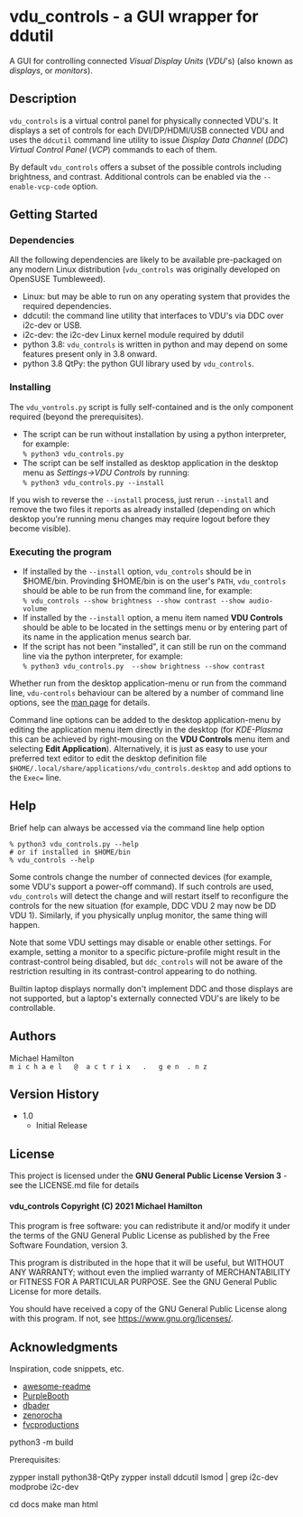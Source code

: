 # vdu_controls - a GUI wrapper for ddutil

A GUI for controlling connected *Visual Display Units* (*VDU*'s) (also known as *displays*, or *monitors*).

## Description

``vdu_controls`` is a virtual control panel for physically connected VDU's.  It displays a set of controls for
each  DVI/DP/HDMI/USB connected VDU and uses the ``ddcutil`` command line utility to issue *Display Data Channel*
(*DDC*) *Virtual Control Panel*  (*VCP*) commands to each of them.

By default ``vdu_controls`` offers a subset of the possible controls including brightness, and contrast.  Additional 
controls can be enabled via the ``--enable-vcp-code`` option.



## Getting Started

### Dependencies

All the following dependencies are likely to be available pre-packaged on any modern Linux distribution 
(``vdu_controls`` was originally developed on OpenSUSE Tumbleweed).

* Linux: but may be able to run on any operating system that provides the required dependencies.
* ddcutil: the command line utility that interfaces to VDU's via DDC over i2c-dev or USB.
* i2c-dev: the i2c-dev Linux kernel module required by ddutil
* python 3.8: ``vdu_controls`` is written in python and may depend on some features present only in 3.8 onward.
* python 3.8 QtPy: the python GUI library used by ``vdu_controls``.

### Installing

The ``vdu_vontrols.py`` script is fully self-contained and is the only component required (beyond the prerequisites).

* The script can be run without installation by using a python interpreter, for example:\
  ``% python3 vdu_controls.py`` 
* The script can be self installed as desktop application in the desktop menu as *Settings->VDU Controls* by running:\
  ``% python3 vdu_controls.py --install``

If you wish to reverse the ``--install`` process, just rerun ``--install`` and remove the two files it reports
as already installed (depending on which desktop you're running menu changes may require logout before they become
visible).

### Executing the program

* If installed  by the ``--install`` option, ``vdu_controls`` should be in $HOME/bin. Provinding $HOME/bin is on the
  user's ``PATH``, ``vdu_controls`` should be able to be run from the command line, for example:\
  ``% vdu_controls --show brightness --show contrast --show audio-volume``
* If installed  by the ``--install`` option, a menu item named **VDU Controls** should be able to be located in 
the settings menu or by entering part of its name in the application menus search bar.
* If the script has not been "installed", it can still be run on the command line via the python interpreter, 
  for example:\
  ``% python3 vdu_controls.py  --show brightness --show contrast``
  

Whether run from the desktop application-menu or run from the command line, ``vdu-controls`` behaviour can be altered
by a number of command line options, see the [man page](https://github.com/digitaltrails/vdu_controls/docs/html/index.html) 
for details.

Command line options can be added to the desktop application-menu by editing the application menu item
directly in the desktop (for *KDE-Plasma* this can be achieved by right-mousing on the **VDU Controls** menu 
item and selecting **Edit Application**).  Alternatively, it is just as easy to use your preferred text editor to
edit the desktop definition file ``$HOME/.local/share/applications/vdu_controls.desktop`` and add options to
the ``Exec=`` line.

## Help

Brief help can always be accessed via the command line help option
```
% python3 vdu_controls.py --help
# or if installed in $HOME/bin
% vdu_controls --help
```

Some controls change the number of connected devices (for example, some VDU's support a power-off command). If
such controls are used, ``vdu_controls`` will detect the change and will restart itself to reconfigure the controls
for the new situation (for example, DDC VDU 2 may now be DD VDU 1).  Similarly, if you physically unplug monitor, the
same thing will happen.

Note that some VDU settings may disable or enable other settings. For example, setting a monitor to a specific
picture-profile might result in the contrast-control being disabled, but ``ddc_controls`` will not be aware of
the restriction resulting in its contrast-control appearing to do nothing.

Builtin laptop displays normally don't implement DDC and those displays are not supported, but a laptop's
externally connected VDU's are likely to be controllable.

## Authors

Michael Hamilton\
``m i c h a e l   @  a c t r i x   .   g e n  . n z``


## Version History

* 1.0
    * Initial Release

## License

This project is licensed under the **GNU General Public License Version 3** - see the LICENSE.md file for details

#### vdu_controls Copyright (C) 2021 Michael Hamilton

This program is free software: you can redistribute it and/or modify it
under the terms of the GNU General Public License as published by the
Free Software Foundation, version 3.

This program is distributed in the hope that it will be useful, but
WITHOUT ANY WARRANTY; without even the implied warranty of MERCHANTABILITY
or FITNESS FOR A PARTICULAR PURPOSE. See the GNU General Public License for
more details.

You should have received a copy of the GNU General Public License along
with this program. If not, see <https://www.gnu.org/licenses/>.

## Acknowledgments

Inspiration, code snippets, etc.
* [awesome-readme](https://github.com/matiassingers/awesome-readme)
* [PurpleBooth](https://gist.github.com/PurpleBooth/109311bb0361f32d87a2)
* [dbader](https://github.com/dbader/readme-template)
* [zenorocha](https://gist.github.com/zenorocha/4526327)
* [fvcproductions](https://gist.github.com/fvcproductions/1bfc2d4aecb01a834b46)

python3 -m build

Prerequisites:

zypper install python38-QtPy
zypper install ddcutil
lsmod | grep i2c-dev
modprobe i2c-dev

cd docs
make man html